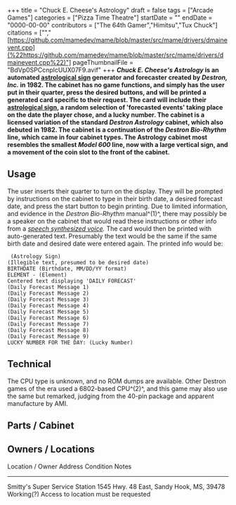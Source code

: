 +++
title = "Chuck E. Cheese's Astrology"
draft = false
tags = ["Arcade Games"]
categories = ["Pizza Time Theatre"]
startDate = ""
endDate = "0000-00-00"
contributors = ["The 64th Gamer","Himitsu","Tux Chuck"]
citations = ["","[https://github.com/mamedev/mame/blob/master/src/mame/drivers/dmainevent.cpp](%22https://github.com/mamedev/mame/blob/master/src/mame/drivers/dmainevent.cpp%22)"]
pageThumbnailFile = "BdVp0SPCcnplcUUX07F9.avif"
+++
***Chuck E. Cheese's Astrology* is an automated [astrological sign](https://en.wikipedia.org/wiki/Astrological_sign) generator and forecaster created by *Destron, Inc.* in 1982.
The cabinet has no game functions, and simply has the user put in their quarter, press the desired buttons, and will be printed a generated card specific to their request. The card will include their [astrological sign](https://en.wikipedia.org/wiki/Astrological_sign), a random selection of 'forecasted events' taking place on the date the player chose, and a lucky number.
The cabinet is a licensed variation of the standard *Destron Astrology* cabinet, which also debuted in 1982. The cabinet is a continuation of the *Destron Bio-Rhythm* line, which came in four cabinet types. The Astrology cabinet most resembles the smallest *Model 600* line, now with a large vertical sign, and a movement of the coin slot to the front of the cabinet.**

## Usage

The user inserts their quarter to turn on the display. They will be prompted by instructions on the cabinet to type in their birth date, a desired forecast date, and press the start button to begin printing. Due to limited information, and evidence in the *Destron Bio-Rhythm* manual^(1)^, there may possibly be a speaker on the cabinet that would read these instructions or other info from a *[speech synthesized voice](https://en.wikipedia.org/wiki/Speech_synthesis).*
The card would then be printed with auto-generated text. Presumably the text would be the same if the same birth date and desired date were entered again. The printed info would be:

     (Astrology Sign) 
    (Illegible text, presumed to be desired date)
    BIRTHDATE (Birthdate, MM/DD/YY format)
    ELEMENT - (Element)
    Centered text displaying 'DAILY FORECAST'
    (Daily Forecast Message 1)
    (Daily Forecast Message 2)
    (Daily Forecast Message 3)
    (Daily Forecast Message 4)
    (Daily Forecast Message 5)
    (Daily Forecast Message 6)
    (Daily Forecast Message 7)
    (Daily Forecast Message 8)
    (Daily Forecast Message 9)
    LUCKY NUMBER FOR THE DAY: (Lucky Number)

## Technical

The CPU type is unknown, and no ROM dumps are available. Other Destron games of the era used a 6802-based CPU^(2)^, and this game may also use the same but remarked, judging from the 40-pin package and apparent manufacture by AMI.

## Parts / Cabinet

## Owners / Locations

  Location / Owner                  Address                                    Condition    Notes
  --------------------------------- ------------------------------------------ ------------ --------------------------------------
  Smitty's Super Service Station   1545 Hwy. 48 East, Sandy Hook, MS, 39478   Working(?)   Access to location must be requested
